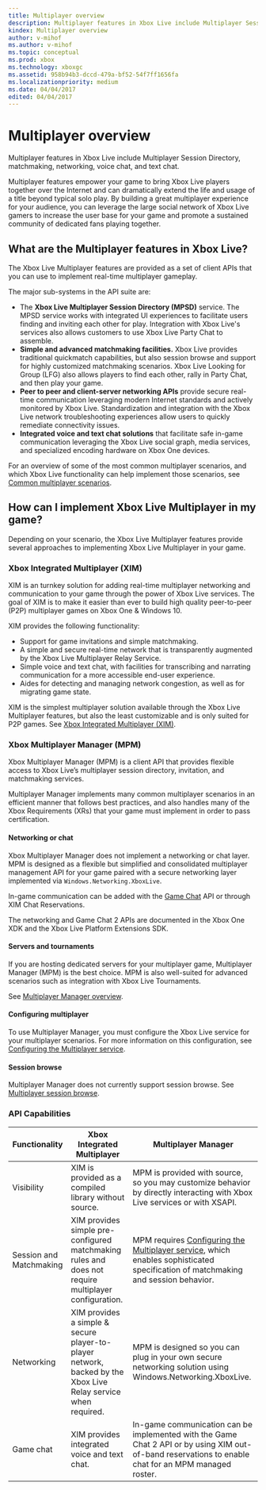 ```yaml
---
title: Multiplayer overview
description: Multiplayer features in Xbox Live include Multiplayer Session Directory, matchmaking, networking, voice chat, and text chat.
kindex: Multiplayer overview
author: v-mihof
ms.author: v-mihof
ms.topic: conceptual
ms.prod: xbox
ms.technology: xboxgc
ms.assetid: 958b94b3-dccd-479a-bf52-54f7ff1656fa
ms.localizationpriority: medium
ms.date: 04/04/2017
edited: 04/04/2017
---
```


# Multiplayer overview

Multiplayer features in Xbox Live include Multiplayer Session Directory, matchmaking, networking, voice chat, and text chat.

Multiplayer features empower your game to bring Xbox Live players together over the Internet and can dramatically extend the life and usage of a title beyond typical solo play.
By building a great multiplayer experience for your audience, you can leverage the large social network of Xbox Live gamers to increase the user base for your game and promote a sustained community of dedicated fans playing together.


## What are the Multiplayer features in Xbox Live?

The Xbox Live Multiplayer features are provided as a set of client APIs that you can use to implement real-time multiplayer gameplay.

The major sub-systems in the API suite are:

-	The **Xbox Live Multiplayer Session Directory (MPSD)** service. The MPSD service works with integrated UI experiences to facilitate users finding and inviting each other for play. Integration with Xbox Live's services also allows customers to use Xbox Live Party Chat to assemble.
-	**Simple and advanced matchmaking facilities.** Xbox Live provides traditional quickmatch capabilities, but also session browse and support for highly customized matchmaking scenarios. Xbox Live Looking for Group (LFG) also allows players to find each other, rally in Party Chat, and then play your game.
-	**Peer to peer and client-server networking APIs** provide secure real-time communication leveraging modern Internet standards and actively monitored by Xbox Live. Standardization and integration with the Xbox Live network troubleshooting experiences allow users to quickly remediate connectivity issues.  
-	**Integrated voice and text chat solutions** that facilitate safe in-game communication leveraging the Xbox Live social graph, media services, and specialized encoding hardware on Xbox One devices.

For an overview of some of the most common multiplayer scenarios, and which Xbox Live functionality can help implement those scenarios, see [Common multiplayer scenarios](concepts/live-common-multiplayer-scenarios.md).


## How can I implement Xbox Live Multiplayer in my game?

Depending on your scenario, the Xbox Live Multiplayer features provide several approaches to implementing Xbox Live Multiplayer in your game.


### Xbox Integrated Multiplayer (XIM)

XIM is an turnkey solution for adding real-time multiplayer networking and communication to your game through the power of Xbox Live services.
The goal of XIM is to make it easier than ever to build high quality peer-to-peer (P2P) multiplayer games on Xbox One & Windows 10.

XIM provides the following functionality:
- Support for game invitations and simple matchmaking.
- A simple and secure real-time network that is transparently augmented by the Xbox Live Multiplayer Relay Service.
- Simple voice and text chat, with facilities for transcribing and narrating communication for a more accessible end-user experience.
- Aides for detecting and managing network congestion, as well as for migrating game state.

XIM is the simplest multiplayer solution available through the Xbox Live Multiplayer features, but also the least customizable and is only suited for P2P games.
See [Xbox Integrated Multiplayer (XIM)](xim/live-xim-nav.md).


### Xbox Multiplayer Manager (MPM)

Xbox Multiplayer Manager (MPM) is a client API that provides flexible access to Xbox Live’s multiplayer session directory, invitation, and matchmaking services.

Multiplayer Manager implements many common multiplayer scenarios in an efficient manner that follows best practices, and also handles many of the Xbox Requirements (XRs) that your game must implement in order to pass certification.


#### Networking or chat

Xbox Multiplayer Manager does not implement a networking or chat layer.
MPM is designed as a flexible but simplified and consolidated multiplayer management API for your game paired with a secure networking layer implemented via `Windows.Networking.XboxLive`.

In-game communication can be added with the [Game Chat](chat/live-chat-nav.md) API or through XIM Chat Reservations.
<!-- public: break into two sentences or bullet points: one about networking, one about Game Chat:-->
The networking and Game Chat 2 APIs are documented in the Xbox One XDK and the Xbox Live Platform Extensions SDK.


#### Servers and tournaments

If you are hosting dedicated servers for your multiplayer game, Multiplayer Manager (MPM) is the best choice.
MPM is also well-suited for advanced scenarios such as integration with Xbox Live Tournaments.

See [Multiplayer Manager overview](mpm/live-multiplayer-manager-overview.md).


#### Configuring multiplayer

To use Multiplayer Manager, you must configure the Xbox Live service for your multiplayer scenarios.
For more information on this configuration, see [Configuring the Multiplayer service](concepts/live-configure-the-multiplayer-service.md).


#### Session browse

Multiplayer Manager does not currently support session browse.
See [Multiplayer session browse](concepts/live-session-browse.md).


### API Capabilities

Functionality | Xbox Integrated Multiplayer| Multiplayer Manager
--  | -- | --
Visibility              | XIM is provided as a compiled library without source.  | MPM is provided with source, so you may customize behavior by directly interacting with Xbox Live services or with XSAPI.
Session and Matchmaking | XIM provides simple pre-configured matchmaking rules and does not require multiplayer configuration. | MPM requires [Configuring the Multiplayer service](concepts/live-configure-the-multiplayer-service.md), which enables sophisticated specification of matchmaking and session behavior.
Networking              | XIM provides a simple & secure player-to-player network, backed by the Xbox Live Relay service when required. | MPM is designed so you can plug in your own secure networking solution using Windows.Networking.XboxLive.
Game chat               | XIM provides integrated voice and text chat. | In-game communication can be implemented with the Game Chat 2 API or by using XIM out-of-band reservations to enable chat for an MPM managed roster.
